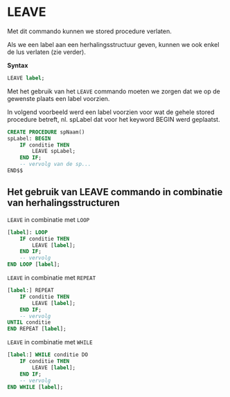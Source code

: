 # LEAVE

Met dit commando kunnen we stored procedure verlaten.

Als we een label aan een herhalingsstructuur geven, kunnen we ook enkel de lus verlaten \(zie verder\).

**Syntax**

```sql
LEAVE label;
```

Met het gebruik van het `LEAVE` commando moeten we zorgen dat we op de gewenste plaats een label voorzien.

In volgend voorbeeld werd een label voorzien voor wat de gehele stored procedure betreft, nl. spLabel dat voor het keyword BEGIN werd geplaatst.

```sql
CREATE PROCEDURE spNaam()
spLabel: BEGIN
    IF conditie THEN
        LEAVE spLabel;
    END IF;
    -- vervolg van de sp...
END$$
```

## Het gebruik van LEAVE commando in combinatie van herhalingsstructuren

`LEAVE` in combinatie met `LOOP`

```sql
[label]: LOOP
    IF conditie THEN
        LEAVE [label];
    END IF;
    -- vervolg
END LOOP [label];
```

`LEAVE` in combinatie met `REPEAT`

```sql
[label:] REPEAT
    IF conditie THEN
        LEAVE [label];
    END IF;
    -- vervolg
UNTIL conditie
END REPEAT [label];
```

`LEAVE` in combinatie met `WHILE`

```sql
[label:] WHILE conditie DO
    IF conditie THEN
        LEAVE [label];
    END IF;
    -- vervolg
END WHILE [label];
```



